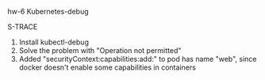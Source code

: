 hw-6
Kubernetes-debug

S-TRACE
1) Install kubectl-debug
2) Solve the problem with "Operation not permitted"
3) Added "securityContext:capabilities:add:" to pod has name "web", since docker doesn't enable some capabilities in containers
